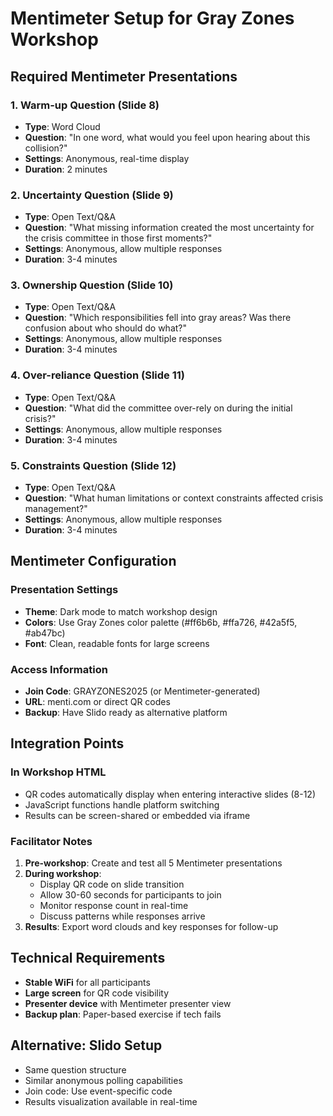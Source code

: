 # Mentimeter Setup for Gray Zones Workshop

## Required Mentimeter Presentations

### 1. Warm-up Question (Slide 8)

- **Type**: Word Cloud
- **Question**: "In one word, what would you feel upon hearing about this collision?"
- **Settings**: Anonymous, real-time display
- **Duration**: 2 minutes

### 2. Uncertainty Question (Slide 9)

- **Type**: Open Text/Q&A
- **Question**: "What missing information created the most uncertainty for the crisis committee in those first moments?"
- **Settings**: Anonymous, allow multiple responses
- **Duration**: 3-4 minutes

### 3. Ownership Question (Slide 10)

- **Type**: Open Text/Q&A
- **Question**: "Which responsibilities fell into gray areas? Was there confusion about who should do what?"
- **Settings**: Anonymous, allow multiple responses
- **Duration**: 3-4 minutes

### 4. Over-reliance Question (Slide 11)

- **Type**: Open Text/Q&A
- **Question**: "What did the committee over-rely on during the initial crisis?"
- **Settings**: Anonymous, allow multiple responses
- **Duration**: 3-4 minutes

### 5. Constraints Question (Slide 12)

- **Type**: Open Text/Q&A
- **Question**: "What human limitations or context constraints affected crisis management?"
- **Settings**: Anonymous, allow multiple responses
- **Duration**: 3-4 minutes

## Mentimeter Configuration

### Presentation Settings

- **Theme**: Dark mode to match workshop design
- **Colors**: Use Gray Zones color palette (#ff6b6b, #ffa726, #42a5f5, #ab47bc)
- **Font**: Clean, readable fonts for large screens

### Access Information

- **Join Code**: GRAYZONES2025 (or Mentimeter-generated)
- **URL**: menti.com or direct QR codes
- **Backup**: Have Slido ready as alternative platform

## Integration Points

### In Workshop HTML

- QR codes automatically display when entering interactive slides (8-12)
- JavaScript functions handle platform switching
- Results can be screen-shared or embedded via iframe

### Facilitator Notes

1. **Pre-workshop**: Create and test all 5 Mentimeter presentations
2. **During workshop**:
   - Display QR code on slide transition
   - Allow 30-60 seconds for participants to join
   - Monitor response count in real-time
   - Discuss patterns while responses arrive
3. **Results**: Export word clouds and key responses for follow-up

## Technical Requirements

- **Stable WiFi** for all participants
- **Large screen** for QR code visibility
- **Presenter device** with Mentimeter presenter view
- **Backup plan**: Paper-based exercise if tech fails

## Alternative: Slido Setup

- Same question structure
- Similar anonymous polling capabilities
- Join code: Use event-specific code
- Results visualization available in real-time
